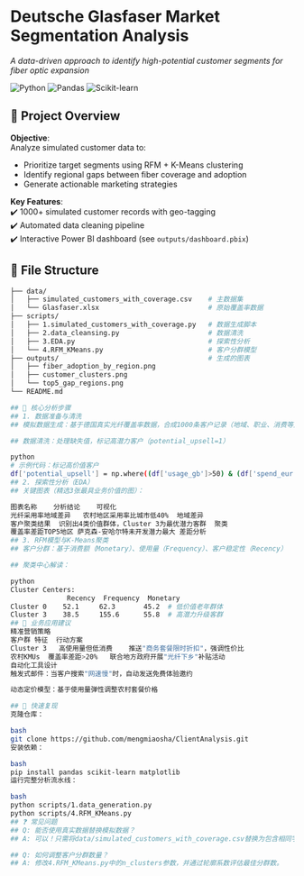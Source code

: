 # Deutsche Glasfaser Market Segmentation Analysis  

<!-- 项目概述：用简短有力的语言说明核心目标 -->
*A data-driven approach to identify high-potential customer segments for fiber optic expansion*  

![Python](https://img.shields.io/badge/Python-3.8%2B-blue)
![Pandas](https://img.shields.io/badge/Pandas-1.3+-orange)
![Scikit-learn](https://img.shields.io/badge/Scikit--learn-1.0+-green)
<!-- 技术徽章增加专业感 -->

## 📌 Project Overview  
**Objective**:  
Analyze simulated customer data to:  
- Prioritize target segments using RFM + K-Means clustering  
- Identify regional gaps between fiber coverage and adoption  
- Generate actionable marketing strategies  

**Key Features**:  
✔️ 1000+ simulated customer records with geo-tagging  
✔️ Automated data cleaning pipeline  
✔️ Interactive Power BI dashboard (see `outputs/dashboard.pbix`)  

## 📂 File Structure  
```bash
├── data/
│   ├── simulated_customers_with_coverage.csv    # 主数据集
│   └── Glasfaser.xlsx                           # 原始覆盖率数据
├── scripts/
│   ├── 1.simulated_customers_with_coverage.py   # 数据生成脚本
│   ├── 2.data_cleansing.py                      # 数据清洗
│   ├── 3.EDA.py                                 # 探索性分析
│   └── 4.RFM_KMeans.py                          # 客户分群模型
├── outputs/                                     # 生成的图表
│   ├── fiber_adoption_by_region.png          
│   ├── customer_clusters.png                 
│   └── top5_gap_regions.png                  
└── README.md

## 📌 核心分析步骤
## 1. 数据准备与清洗
## 模拟数据生成：基于德国真实光纤覆盖率数据，合成1000条客户记录（地域、职业、消费等）

## 数据清洗：处理缺失值，标记高潜力客户（potential_upsell=1）

python
# 示例代码：标记高价值客户
df['potential_upsell'] = np.where((df['usage_gb']>50) & (df['spend_eur']<50), 1, 0)
## 2. 探索性分析（EDA）
## 关键图表（精选3张最具业务价值的图）：

图表名称	分析结论	可视化
光纤采用率地域差异	农村地区采用率比城市低40%	地域差异
客户聚类结果	识别出4类价值群体，Cluster 3为最优潜力客群	聚类
覆盖率差距TOP5地区	萨克森-安哈尔特未开发潜力最大	差距分析
## 3. RFM模型与K-Means聚类
## 客户分群：基于消费额（Monetary）、使用量（Frequency）、客户稳定性（Recency）

## 聚类中心解读：

python
Cluster Centers:
              Recency  Frequency  Monetary
Cluster 0    52.1     62.3       45.2  # 低价值老年群体
Cluster 3    38.5     155.6      55.8  # 高潜力升级客群
## 🎯 业务应用建议
精准营销策略
客户群	特征	行动方案
Cluster 3	高使用量但低消费	推送"商务套餐限时折扣"，强调性价比
农村KMUs	覆盖率差距>20%	联合地方政府开展"光纤下乡"补贴活动
自动化工具设计
触发式邮件：当客户搜索"网速慢"时，自动发送免费体验邀约

动态定价模型：基于使用量弹性调整农村套餐价格

## 🚀 快速复现
克隆仓库：

bash
git clone https://github.com/mengmiaosha/ClientAnalysis.git
安装依赖：

bash
pip install pandas scikit-learn matplotlib
运行完整分析流水线：

bash
python scripts/1.data_generation.py
python scripts/4.RFM_KMeans.py
## ❓ 常见问题
## Q: 能否使用真实数据替换模拟数据？
## A: 可以！只需将data/simulated_customers_with_coverage.csv替换为包含相同字段的真实数据。

## Q: 如何调整客户分群数量？
## A: 修改4.RFM_KMeans.py中的n_clusters参数，并通过轮廓系数评估最佳分群数。
